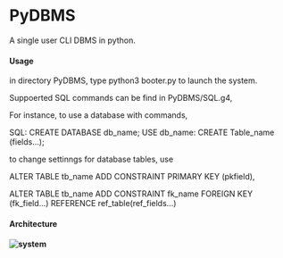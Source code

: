 # PyDBMS
A single user CLI DBMS in python.

#### Usage

in directory PyDBMS, type python3 booter.py to launch the system.

Suppoerted SQL commands can be find in PyDBMS/SQL.g4,

For instance, to use a database with commands,

SQL: CREATE DATABASE db_name;  USE db_name: CREATE Table_name (fields...);

 to change settinngs for database tables, use 

ALTER TABLE tb_name ADD CONSTRAINT PRIMARY KEY (pkfield), 

ALTER TABLE tb_name ADD CONSTRAINT fk_name FOREIGN KEY (fk_field...) REFERENCE ref_table(ref_fields...)



#### Architecture

#### ![system](/Users/elliot0412/Desktop/fifth_grade/data_base/dbms/PyDBMS-master/Mydbms/pic/system.jpg)





#### 



